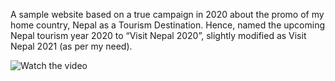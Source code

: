 A sample website based on a true campaign in 2020 about the promo of my home country, Nepal as a Tourism Destination. Hence, named the upcoming Nepal tourism year 2020 to “Visit Nepal 2020”, slightly modified as Visit Nepal 2021 (as per my need). 

![Watch the video](https://youtu.be/ut-U-4m42aQ)
